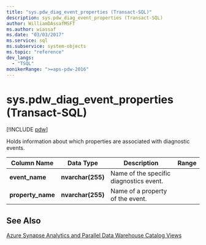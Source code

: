 ```yaml
---
title: "sys.pdw_diag_event_properties (Transact-SQL)"
description: sys.pdw_diag_event_properties (Transact-SQL)
author: WilliamDAssafMSFT
ms.author: wiassaf
ms.date: "03/03/2017"
ms.service: sql
ms.subservice: system-objects
ms.topic: "reference"
dev_langs:
  - "TSQL"
monikerRange: ">=aps-pdw-2016"
---
```

# sys.pdw_diag_event_properties (Transact-SQL)
[!INCLUDE [pdw](../../includes/applies-to-version/pdw.md)]

  Holds information about which properties are associated with diagnostic events.  
  
|Column Name|Data Type|Description|Range|  
|-----------------|---------------|-----------------|-----------|  
|**event_name**|**nvarchar(255)**|Name of the specific diagnostics event.||  
|**property_name**|**nvarchar(255)**|Name of a property of the event.||  
  
## See Also  
 [Azure Synapse Analytics and Parallel Data Warehouse Catalog Views](../../relational-databases/system-catalog-views/sql-data-warehouse-and-parallel-data-warehouse-catalog-views.md)  
  
  
